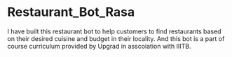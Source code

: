 # Restaurant_Bot_Rasa
I have built this restaurant bot to help customers to find restaurants based on their desired cuisine and budget in their locality. And this bot is a part of course curriculum provided by Upgrad in asscoiation with IIITB.
